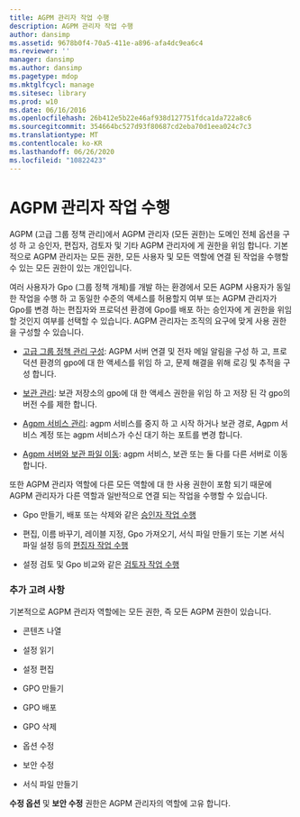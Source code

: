 ```yaml
---
title: AGPM 관리자 작업 수행
description: AGPM 관리자 작업 수행
author: dansimp
ms.assetid: 9678b0f4-70a5-411e-a896-afa4dc9ea6c4
ms.reviewer: ''
manager: dansimp
ms.author: dansimp
ms.pagetype: mdop
ms.mktglfcycl: manage
ms.sitesec: library
ms.prod: w10
ms.date: 06/16/2016
ms.openlocfilehash: 26b412e5b22e46af938d127751fdca1da722a8c6
ms.sourcegitcommit: 354664bc527d93f80687cd2eba70d1eea024c7c3
ms.translationtype: MT
ms.contentlocale: ko-KR
ms.lasthandoff: 06/26/2020
ms.locfileid: "10822423"
---
```

# AGPM 관리자 작업 수행


AGPM (고급 그룹 정책 관리)에서 AGPM 관리자 (모든 권한)는 도메인 전체 옵션을 구성 하 고 승인자, 편집자, 검토자 및 기타 AGPM 관리자에 게 권한을 위임 합니다. 기본적으로 AGPM 관리자는 모든 권한, 모든 사용자 및 모든 역할에 연결 된 작업을 수행할 수 있는 모든 권한이 있는 개인입니다.

여러 사용자가 Gpo (그룹 정책 개체)를 개발 하는 환경에서 모든 AGPM 사용자가 동일한 작업을 수행 하 고 동일한 수준의 액세스를 허용할지 여부 또는 AGPM 관리자가 Gpo를 변경 하는 편집자와 프로덕션 환경에 Gpo를 배포 하는 승인자에 게 권한을 위임할 것인지 여부를 선택할 수 있습니다. AGPM 관리자는 조직의 요구에 맞게 사용 권한을 구성할 수 있습니다.

-   [고급 그룹 정책 관리 구성](configuring-advanced-group-policy-management.md): AGPM 서버 연결 및 전자 메일 알림을 구성 하 고, 프로덕션 환경의 gpo에 대 한 액세스를 위임 하 고, 문제 해결을 위해 로깅 및 추적을 구성 합니다.

-   [보관 관리](managing-the-archive.md): 보관 저장소의 gpo에 대 한 액세스 권한을 위임 하 고 저장 된 각 gpo의 버전 수를 제한 합니다.

-   [Agpm 서비스 관리](managing-the-agpm-service-agpm30ops.md): agpm 서비스를 중지 하 고 시작 하거나 보관 경로, Agpm 서비스 계정 또는 agpm 서비스가 수신 대기 하는 포트를 변경 합니다.

-   [Agpm 서버와 보관 파일 이동](move-the-agpm-server-and-the-archive.md): agpm 서비스, 보관 또는 둘 다를 다른 서버로 이동 합니다.

또한 AGPM 관리자 역할에 다른 모든 역할에 대 한 사용 권한이 포함 되기 때문에 AGPM 관리자가 다른 역할과 일반적으로 연결 되는 작업을 수행할 수 있습니다.

-   Gpo 만들기, 배포 또는 삭제와 같은 [승인자 작업 수행](performing-approver-tasks-agpm30ops.md)

-   편집, 이름 바꾸기, 레이블 지정, Gpo 가져오기, 서식 파일 만들기 또는 기본 서식 파일 설정 등의 [편집자 작업 수행](performing-editor-tasks-agpm30ops.md)

-   설정 검토 및 Gpo 비교와 같은 [검토자 작업 수행](performing-reviewer-tasks-agpm30ops.md)

### 추가 고려 사항

기본적으로 AGPM 관리자 역할에는 모든 권한, 즉 모든 AGPM 권한이 있습니다.

-   콘텐츠 나열

-   설정 읽기

-   설정 편집

-   GPO 만들기

-   GPO 배포

-   GPO 삭제

-   옵션 수정

-   보안 수정

-   서식 파일 만들기

**수정 옵션** 및 **보안 수정** 권한은 AGPM 관리자의 역할에 고유 합니다.

 

 





